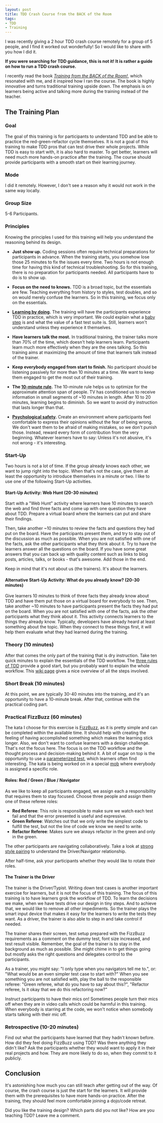 ```yaml
---
layout: post
title: TDD Crash Course from the BACK of the Room
tags: 
- TDD
- Training
---
```


I was recently giving a 2 hour TDD crash course remotely for a group of 5 people, and I find it worked out wonderfully!
So I would like to share with you how I did it.

**If you were searching for TDD guidance, this is not it!
It is rather a guide on how to run a TDD crash course.**

I recently read the book *[Training from the BACK of the Room!](https://www.goodreads.com/book/show/8141935-training-from-the-back-of-the-room)*, which resonated with me, and it inspired how I ran the course.
The book is highly innovative and turns traditional training upside down.
The emphasis is on learners being active and talking more during the training instead of the teacher.

## The Training Plan

### Goal
The goal of this training is for participants to understand TDD and be able to practice the red-green-refactor cycle themselves.
It is not a goal of this training to make TDD pros that can test drive their whole projects.
While TDD is easy to start with, it is also hard to master.
To get better, learners will need much more hands-on practice after the training.
The course should provide participants with a smooth start on their learning journey.

### Mode 
I did it remotely. 
However, I don't see a reason why it would not work in the same way locally.

### Group Size
5-6 Participants.

### Principles
Knowing the principles I used for this training will help you understand the reasoning behind its design.

- **Just show up.**
   Coding sessions often require technical preparations for participants in advance. 
   When the training starts, you somehow lose those 25 minutes to fix the issues every time.
   Two hours is not enough time for having this kind of technical troubleshooting.
   So for this training, there is no preparation for participants needed.
   All participants have to do is to show up.

- **Focus on the need to knows.**
   TDD is a broad topic, but the essentials are few.
   Teaching everything from history to styles, test doubles, and so on would merely confuse the learners.
   So in this training, we focus only on the essentials.

- **[Learning by doing](https://en.wikipedia.org/wiki/Learning-by-doing).**
   The training will have the participants experience TDD in practice, which is very important.
   We could explain what a [baby step](http://www.thinkcode.se/blog/2019/05/18/what-is-the-size-of-a-baby-step) is and what the value of a fast test suite is.
   Still, learners won't understand unless they experience it themselves.

- **Have learners talk the most.**
   In traditional training, the trainer talks more than 70% of the time, which doesn't help learners learn.
   Participants learn much more effectively when they are the ones talking.
   So this training aims at maximizing the amount of time that learners talk instead of the trainer.

- **Keep everybody engaged from start to finish.**
   No participant should be listening passively for more than 10 minutes at a time. 
   We want to keep them engaged to get the most out of their training.

- **The [10-minute rule](https://trainingindustry.com/articles/content-development/facilitating-according-to-the-10-minute-rule/).**
   The 10-minute rule helps us to optimize for the approximate attention span of people.
   TV has conditioned us to receive information in small segments of ~10 minutes in length.
   After 10 to 20 minutes, learning begins to diminish.
   So we want to avoid dry instruction that lasts longer than that.

- **[Psychological safety](https://en.wikipedia.org/wiki/Psychological_safety).**
   Create an environment where participants feel comfortable to express their opinions without the fear of being wrong.
   We don't want them to be afraid of making mistakes, so we don't punish those.
   Instead, reward every form of contribution from the very beginning.
   Whatever learners have to say: Unless it's not abusive, it's not wrong - it's interesting.


### Start-Up
Two hours is not a lot of time.
If the group already knows each other, we want to jump right into the topic.
When that's not the case, give them at least the opportunity to introduce themselves in a minute or two.
I like to use one of the following Start-Up activities.

#### Start-Up Activity: Web Hunt (20-30 minutes)
Start with a "Web Hunt" activity where learners have 10 minutes to search the web and find three facts and come up with one question they have about TDD. 
Prepare a virtual board where the learners can put and share their findings.

Then, take another ~10 minutes to review the facts and questions they had put on the board.
Have the participants present them, and try to stay out of the discussion as much as possible.
When you are not satisfied with one of the facts, ask the other participants what they think about it.
Try to have the learners answer all the questions on the board.
If you have some great answers that you can back up with quality content such as links to blog posts, articles, talks, or books - that's awesome.
Add those in the end.

Keep in mind that it's not about us (the trainers). It's about the learners.

#### Alternative Start-Up Activity: What do you already know? (20-30 minutes)
Give learners 10 minutes to think of three facts they already know about TDD and have them put those on a virtual board for everybody to see.
Then, take another ~10 minutes to have participants present the facts they had put on the board.
When you are not satisfied with one of the facts, ask the other participants what they think about it.
This activity connects learners to the things they already know.
Typically, developers have already heard at least something about the topic.
When they connect to these things first, it will help them evaluate what they had learned during the training.

### Theory (10 minutes)
After that comes the only part of the training that is dry instruction.
Take ten quick minutes to explain the essentials of the TDD workflow.
The [three rules of TDD](http://butunclebob.com/ArticleS.UncleBob.TheThreeRulesOfTdd) provide a good start, but you probably want to explain the whole workflow.
This [wiki page](https://wiki.c2.com/?TestDrivenDevelopment) gives a nice overview of all the steps involved.

### Short Break (10 minutes)
At this point, we are typically 30-40 minutes into the training, and it's an opportunity to have a 10-minute break.
After that, continue with the practical coding part.

### Practical FizzBuzz (60 minutes)
The kata I choose for this exercise is [FizzBuzz](https://kata-log.rocks/fizz-buzz-kata), as it is pretty simple and can be completed within the available time.
It should help with creating the feeling of having accomplished something which makes the learning stick longer.
Also, we don't want to confuse learners with a design challenge.
That's not the focus here.
The focus is on the TDD workflow and the thought process and decision-making behind it. 
A bit of sugar on top is the opportunity to use a [parameterized test](https://www.petrikainulainen.net/programming/testing/junit-5-tutorial-writing-parameterized-tests/), which learners often find interesting.
The kata is being worked on in a special [mob](https://mobprogramming.org/mob-programming-basics/) where everybody is assigned a specific role.

#### Roles: Red / Green / Blue / Navigator
As we like to keep all participants engaged, we assign each a responsibility that requires them to stay focused. Choose three people and assign them one of these referee roles:

- **Red Referee**: This role is responsible to make sure we watch each test fail and that the error presented is useful and expressive.
- **Green Referee**: Watches out that we only write the simplest code to fulfill the test, but not the line of code we know we need to write.
- **Refactor Referee**: Makes sure we always refactor in the green and only in the green.

The other participants are navigating collaboratively. Take a look at [strong style pairing](https://llewellynfalco.blogspot.com/2014/06/llewellyns-strong-style-pairing.html) to understand the Driver/Navigator relationship.

After half-time, ask your participants whether they would like to rotate their roles.

#### The Trainer is the Driver
The trainer is the Driver/Typist.
Writing down test cases is another important exercise for learners, but it is not the focus of this training.
The focus of this training is to have learners grok the workflow of TDD. 
To learn the decisions we make, when we have tests drive our design in tiny steps.
And to achieve that, we would like to remove all other impediments.
So the trainer plays the smart input device that makes it easy for the learners to write the tests they want.
As a driver, the trainer is also able to step in and take control if needed. 

The trainer shares their screen, test setup prepared with the FizzBuzz requirements as a comment on the dummy test, font size increased, and test result visible.
Remember, the goal of the trainer is to stay in the background as much as possible.
She might chime in to get things going but mostly asks the right questions and delegates control to the participants.

As a trainer, you might say: "I only type when you navigators tell me to.",
or: "What would be an even simpler test case to start with?"
When you see something you are not satisfied with, play the ball to the responsible referee: "Green referee, what do you have to say about this?",
"Refactor referee, Is it okay that we do this refactoring now?"

Instruct participants to have their mics on!
Sometimes people turn their mics off when they are in video calls which could be harmful in this training.
When everybody is starring at the code, we won't notice when somebody starts talking with their mic off.

### Retrospective (10-20 minutes)
Find out what the participants have learned that they hadn't known before.
How did they feel doing FizzBuzz using TDD?
Was there anything they didn't like?
Ask the participants whether they would want to apply it in their real projects and how.
They are more likely to do so, when they commit to it publicly.

## Conclusion
It's astonishing how much you can still teach after getting out of the way.
Of course, the crash course is just the start for the learners. 
It will provide them with the prerequisites to have more hands-on practice.
After the training, they should feel more comfortable joining a dojo/code retreat.

Did you like the training design? 
Which parts did you not like?
How are you teaching TDD?
Leave me a comment.
